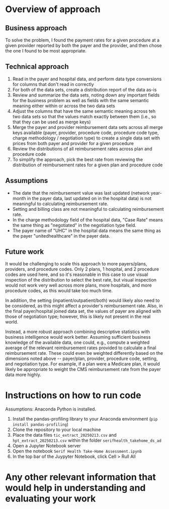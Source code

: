# Overview of approach
## Business approach
To solve the problem, I found the payment rates for a given procedure at a given provider reported by both the payer and the provider, and then chose the one I found to be most appropriate.

## Technical approach
1. Read in the payer and hospital data, and perform data type conversions for columns that don't read in correctly
2. For both of the data sets, create a distribution report of the data as-is
3. Review and summarize the data sets, noting down any important fields for the business problem as well as fields with the same semantic meaning either within or across the two data sets
4. Adjust the columns that have the same semantic meaning across teh two data sets so that the values match exactly between them (i.e., so that they can be used as merge keys)
5. Merge the payer and provider reimbursement data sets across all merge keys available (payer, provider, procedure code, procedure code type, charge methodology / negotiation type) to create a single data set with prices from both payer and provider for a given procedure
6. Review the distributions of all reimbursement rates across plan and procedure code
7. To simplify the approach, pick the best rate from reviewing the distribution of reimbursement rates for a given plan and procedure code

## Assumptions
* The date that the reimbursement value was last updated (network year-month in the payer data, last updated on in the hospital data) is not meaningful to calculating reimbursement rate.
* Setting and billing class are not meaningful to calculating reimbursement rate.
* In the charge methodology field of the hospital data, "Case Rate" means the same thing as "negotiated" in the negotiation type field.
* The payer name of "UHC" in the hospital data means the same thing as the payer "unitedhealthcare" in the payer data.

## Future work
It would be challenging to scale this approach to more payers/plans, providers, and procedure codes. Only 2 plans, 1 hospital, and 2 procedure codes are used here, and so it's reasonable in this case to use visual inspection of the distribution to select the best rate, but visual inspection would not work very well across more plans, more hospitals, and more procedure codes, as this would take too much time.

In addition, the setting (inpatient/outpatient/both) would likely also need to be considered, as this might affect a provider's reimbursement rate. Also, in the final payer/hospital joined data set, the values of payer are aligned with those of negotiation type; however, this is likely not present in the real world.

Instead, a more robust approach combining descriptive statistics with business intelligence would work better. Assuming sufficient business knowledge of the available data, one could, e.g., compute a weighted average of the relevant reimbursement rates provided to calculate a final reimbursement rate. These could even be weighted differently based on the dimensions noted above -- payer/plan, provider, procedure code, setting, and negotiation type. For example, if a plan were a Medicare plan, it would likely be appropriate to weight the CMS reimbursement rate from the payer data more highly.

# Instructions on how to run code
Assumptions: Anaconda Python is installed.
1. Install the pandas-profiling library to your Anaconda environment (`pip install pandas-profiling`)
2. Clone the repository to your local machine
3. Place the data files `tic_extract_20250213.csv` and `hpt_extract_20250213.csv` within the folder `serifhealth_takehome_ds_ad`
4. Open a Jupyter Notebook server
5. Open the notebook `Serif Health Take-Home Assessment.ipynb`
6. In the top bar of the Juypyter Notebook, click Cell > Rull All

# Any other relevant information that would help in understanding and evaluating your work
